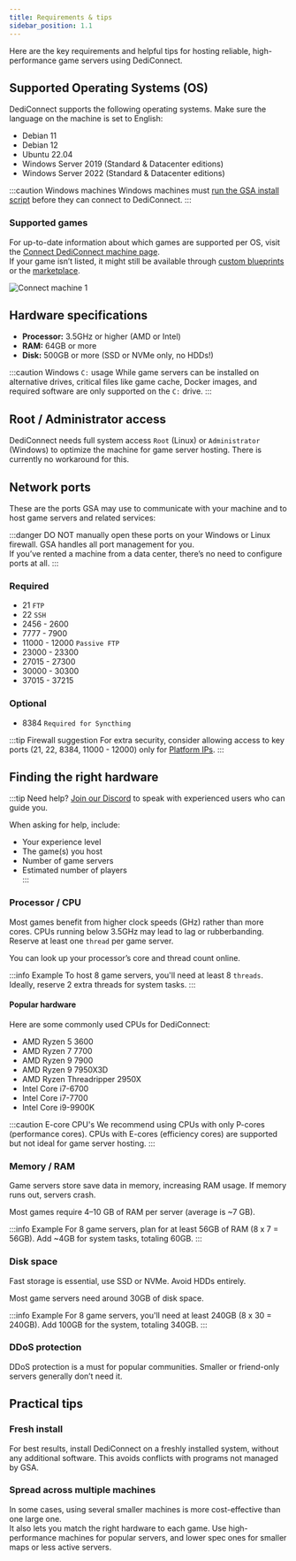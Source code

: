 ```yaml
---
title: Requirements & tips
sidebar_position: 1.1
---
```


Here are the key requirements and helpful tips for hosting reliable, high-performance game servers using DediConnect.

## Supported Operating Systems (OS)

DediConnect supports the following operating systems. Make sure the language on the machine is set to English:

- Debian 11  
- Debian 12  
- Ubuntu 22.04  
- Windows Server 2019 (Standard & Datacenter editions)  
- Windows Server 2022 (Standard & Datacenter editions)  

:::caution Windows machines
Windows machines must [run the GSA install script](/getting_started/dediconnect/installation#prepare-a-windows-machine) before they can connect to DediConnect.
:::

### Supported games

For up-to-date information about which games are supported per OS, visit the [Connect DediConnect machine page](https://dash.gameserverapp.com/order/machine).  
If your game isn’t listed, it might still be available through [custom blueprints](/dashboard/blueprints/getting_started) or the [marketplace](https://dash.gameserverapp.com/marketplace).

![Connect machine 1](/img/getting_started/dediconnect/installation/game_support_os.jpg)

## Hardware specifications

- **Processor:** 3.5GHz or higher (AMD or Intel)  
- **RAM:** 64GB or more  
- **Disk:** 500GB or more (SSD or NVMe only, no HDDs!)

:::caution Windows `C:` usage
While game servers can be installed on alternative drives, critical files like game cache, Docker images, and required software are only supported on the `C:` drive.
:::

## Root / Administrator access

DediConnect needs full system access `Root` (Linux) or `Administrator` (Windows) to optimize the machine for game server hosting. There is currently no workaround for this.

## Network ports

These are the ports GSA may use to communicate with your machine and to host game servers and related services:

:::danger
DO NOT manually open these ports on your Windows or Linux firewall. GSA handles all port management for you.  
If you’ve rented a machine from a data center, there’s no need to configure ports at all.
:::

### Required

- 21 `FTP`  
- 22 `SSH`  
- 2456 - 2600  
- 7777 - 7900  
- 11000 - 12000 `Passive FTP`  
- 23000 - 23300  
- 27015 - 27300  
- 30000 - 30300  
- 37015 - 37215  

### Optional

- 8384 `Required for Syncthing`

:::tip Firewall suggestion
For extra security, consider allowing access to key ports (21, 22, 8384, 11000 - 12000) only for [Platform IPs](/getting_started/security#platform-ips).
:::

## Finding the right hardware

:::tip Need help?
[Join our Discord](https://www.gameserverapp.com/join-discord) to speak with experienced users who can guide you.

When asking for help, include:
- Your experience level  
- The game(s) you host  
- Number of game servers  
- Estimated number of players  
:::

### Processor / CPU

Most games benefit from higher clock speeds (GHz) rather than more cores. CPUs running below 3.5GHz may lead to lag or rubberbanding.  
Reserve at least one `thread` per game server.

You can look up your processor’s core and thread count online.

:::info Example
To host 8 game servers, you'll need at least 8 `threads`. Ideally, reserve 2 extra threads for system tasks.
:::

#### Popular hardware

Here are some commonly used CPUs for DediConnect:

- AMD Ryzen 5 3600  
- AMD Ryzen 7 7700  
- AMD Ryzen 9 7900  
- AMD Ryzen 9 7950X3D  
- AMD Ryzen Threadripper 2950X  
- Intel Core i7-6700  
- Intel Core i7-7700  
- Intel Core i9-9900K  

:::caution E-core CPU's
We recommend using CPUs with only P-cores (performance cores). CPUs with E-cores (efficiency cores) are supported but not ideal for game server hosting.
:::

### Memory / RAM

Game servers store save data in memory, increasing RAM usage. If memory runs out, servers crash.

Most games require 4–10 GB of RAM per server (average is ~7 GB).

:::info Example
For 8 game servers, plan for at least 56GB of RAM (8 x 7 = 56GB). Add ~4GB for system tasks, totaling 60GB.
:::

### Disk space

Fast storage is essential, use SSD or NVMe. Avoid HDDs entirely.

Most game servers need around 30GB of disk space.

:::info Example
For 8 game servers, you'll need at least 240GB (8 x 30 = 240GB). Add 100GB for the system, totaling 340GB.
:::

### DDoS protection

DDoS protection is a must for popular communities. Smaller or friend-only servers generally don’t need it.

## Practical tips

### Fresh install

For best results, install DediConnect on a freshly installed system, without any additional software. This avoids conflicts with programs not managed by GSA.

### Spread across multiple machines

In some cases, using several smaller machines is more cost-effective than one large one.  
It also lets you match the right hardware to each game. Use high-performance machines for popular servers, and lower spec ones for smaller maps or less active servers.
